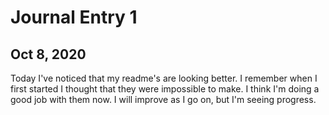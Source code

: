 # Journal Entry 1
## Oct 8, 2020
Today I've noticed that my readme's are looking better. I remember when I first started I thought that they were impossible to make. I think I'm doing a good job with them now. I will improve as I go on, but I'm seeing progress.